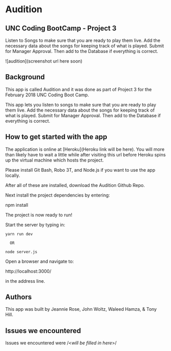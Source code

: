# Audition
## UNC Coding BootCamp - Project 3
Listen to Songs to make sure that you are ready to play them live. Add the necessary data about the songs for keeping track of what is played. Submit for Manager Approval. Then add to the Database if everything is correct.



![audition](screenshot url here soon)

## Background
This app is called Audition and it was done as part of Project 3 for the February 2018 UNC Coding Boot Camp.

This app lets you listen to songs to make sure that you are ready to play them live. Add the necessary data about the songs for keeping track of what is played. Submit for Manager Approval. Then add to the Database if everything is correct.

## How to get started with the app
The application is online at [Heroku](Heroku link will be here). You will more than likely have to wait a little while after visiting this url before Heroku spins up the virtual machine which hosts the project.

Please install Git Bash, Robo 3T, and Node.js if you want to use the app locally. 

After all of these are installed, download the Audition Github Repo.


Next install the project dependencies by entering:

  npm install


The project is now ready to run!

Start the server by typing in:

    yarn run dev
    
      OR
    
    node server.js

Open a browser and navigate to:

  http://localhost:3000/ 

in the address line.


<how to use the app will go here>

## Authors
This app was built by Jeannie Rose, John Woltz, Waleed Hamza, & Tony Hill.

## Issues we encountered
Issues we encountered were /<*will be filled in here*>/
